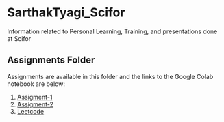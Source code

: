# SarthakTyagi_Scifor
Information related to Personal Learning, Training, and presentations done at Scifor

## Assignments Folder
Assignments are available in this folder and the links to the Google Colab notebook are below:

1. [Assigment-1](https://colab.research.google.com/drive/1TDpRYEaIwvwz1dOjs7odMcG9_nTkhqWB?usp=sharing)
2. [Assigment-2](https://1drv.ms/o/s!Ah2_AKVMB5DAhBiSNU8ugv6iolp2?e=PAuzbC)
3. [Leetcode](https://leetcode.com/Dark_developer15/)
